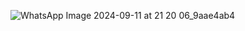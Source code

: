 ![WhatsApp Image 2024-09-11 at 21 20 06_9aae4ab4](https://github.com/user-attachments/assets/7df2a2f4-cbd6-4432-ac05-faaaa3877212)
